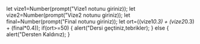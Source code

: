let vize1=Number(prompt("Vize1 notunu giriniz));
let vize2=Number(prompt("Vize2 notunu giriniz));
let final=Number(prompt("Final notunu giriniz));
let ort=((vize1*0.3) + (vize2*0.3) + (final*0.4));
if(ort>=50)
{
alert("Dersi geçtiniz,tebrikler);
}
else
{
alert("Dersten Kaldınız);
}
